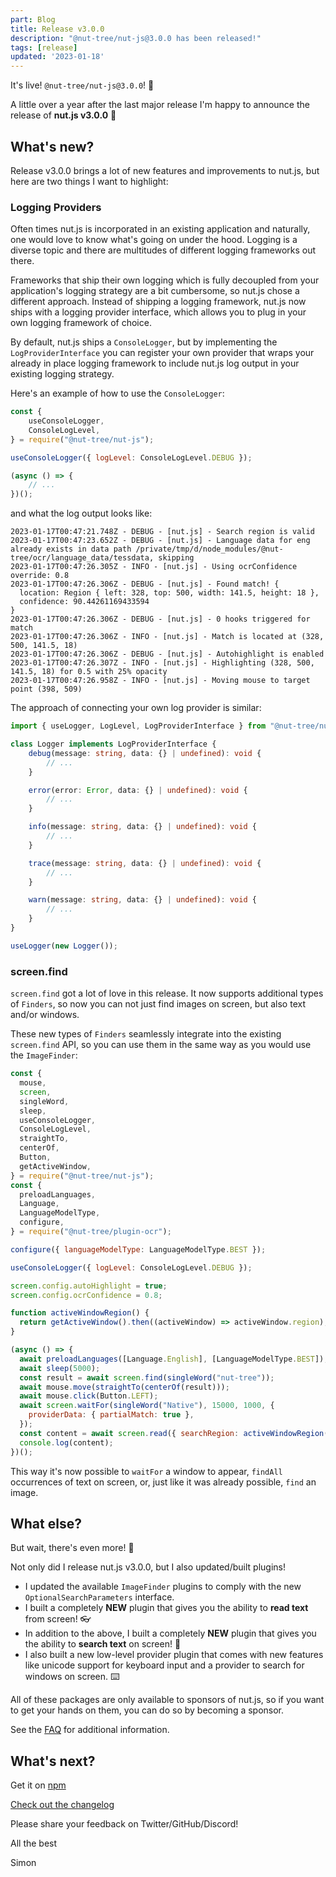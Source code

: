 ```yaml
---
part: Blog
title: Release v3.0.0
description: "@nut-tree/nut-js@3.0.0 has been released!"
tags: [release]
updated: '2023-01-18'
---
```


It's live! `@nut-tree/nut-js@3.0.0`! 🚀 

A little over a year after the last major release I'm happy to announce the release of **nut.js v3.0.0** 🎉

## What's new?

Release v3.0.0 brings a lot of new features and improvements to nut.js, but here are two things I want to highlight:

### Logging Providers

Often times nut.js is incorporated in an existing application and naturally, one would love to know what's going on under the hood.
Logging is a diverse topic and there are multitudes of different logging frameworks out there.

Frameworks that ship their own logging which is fully decoupled from your application's logging strategy are a bit cumbersome, so nut.js chose a different approach.
Instead of shipping a logging framework, nut.js now ships with a logging provider interface, which allows you to plug in your own logging framework of choice.

By default, nut.js ships a `ConsoleLogger`, but by implementing the `LogProviderInterface` you can register your own provider that wraps your already in place logging framework to include nut.js log output in your existing logging strategy.

Here's an example of how to use the `ConsoleLogger`:

```js
const {
    useConsoleLogger,
    ConsoleLogLevel,
} = require("@nut-tree/nut-js");

useConsoleLogger({ logLevel: ConsoleLogLevel.DEBUG });

(async () => {
    // ...
})();
```

and what the log output looks like:

```
2023-01-17T00:47:21.748Z - DEBUG - [nut.js] - Search region is valid
2023-01-17T00:47:23.652Z - DEBUG - [nut.js] - Language data for eng already exists in data path /private/tmp/d/node_modules/@nut-tree/ocr/language_data/tessdata, skipping
2023-01-17T00:47:26.305Z - INFO - [nut.js] - Using ocrConfidence override: 0.8
2023-01-17T00:47:26.306Z - DEBUG - [nut.js] - Found match! {
  location: Region { left: 328, top: 500, width: 141.5, height: 18 },
  confidence: 90.44261169433594
}
2023-01-17T00:47:26.306Z - DEBUG - [nut.js] - 0 hooks triggered for match
2023-01-17T00:47:26.306Z - INFO - [nut.js] - Match is located at (328, 500, 141.5, 18)
2023-01-17T00:47:26.306Z - DEBUG - [nut.js] - Autohighlight is enabled
2023-01-17T00:47:26.307Z - INFO - [nut.js] - Highlighting (328, 500, 141.5, 18) for 0.5 with 25% opacity
2023-01-17T00:47:26.958Z - INFO - [nut.js] - Moving mouse to target point (398, 509)
```

The approach of connecting your own log provider is similar:

```ts
import { useLogger, LogLevel, LogProviderInterface } from "@nut-tree/nut-js";

class Logger implements LogProviderInterface {
    debug(message: string, data: {} | undefined): void {
        // ...
    }

    error(error: Error, data: {} | undefined): void {
        // ...
    }

    info(message: string, data: {} | undefined): void {
        // ...
    }

    trace(message: string, data: {} | undefined): void {
        // ...
    }

    warn(message: string, data: {} | undefined): void {
        // ...
    }
}

useLogger(new Logger());
```

### screen.find

`screen.find` got a lot of love in this release.
It now supports additional types of `Finders`, so now you can not just find images on screen, but also text and/or windows.

These new types of `Finders` seamlessly integrate into the existing `screen.find` API, so you can use them in the same way as you would use the `ImageFinder`:

```js
const {
  mouse,
  screen,
  singleWord,
  sleep,
  useConsoleLogger,
  ConsoleLogLevel,
  straightTo,
  centerOf,
  Button,
  getActiveWindow,
} = require("@nut-tree/nut-js");
const {
  preloadLanguages,
  Language,
  LanguageModelType,
  configure,
} = require("@nut-tree/plugin-ocr");

configure({ languageModelType: LanguageModelType.BEST });

useConsoleLogger({ logLevel: ConsoleLogLevel.DEBUG });

screen.config.autoHighlight = true;
screen.config.ocrConfidence = 0.8;

function activeWindowRegion() {
  return getActiveWindow().then((activeWindow) => activeWindow.region);
}

(async () => {
  await preloadLanguages([Language.English], [LanguageModelType.BEST]);
  await sleep(5000);
  const result = await screen.find(singleWord("nut-tree"));
  await mouse.move(straightTo(centerOf(result)));
  await mouse.click(Button.LEFT);
  await screen.waitFor(singleWord("Native"), 15000, 1000, {
    providerData: { partialMatch: true },
  });
  const content = await screen.read({ searchRegion: activeWindowRegion() });
  console.log(content);
})();
```

This way it's now possible to `waitFor` a window to appear, `findAll` occurrences of text on screen, or, just like it was already possible, `find` an image.

## What else?

But wait, there's even more! 🤯

Not only did I release nut.js v3.0.0, but I also updated/built plugins!

- I updated the available `ImageFinder` plugins to comply with the new `OptionalSearchParameters` interface.
- I built a completely **NEW** plugin that gives you the ability to **read text** from screen! 👓
- In addition to the above, I built a completely **NEW** plugin that gives you the ability to **search text** on screen! 🔎
- I also built a new low-level provider plugin that comes with new features like unicode support for keyboard input and a provider to search for windows on screen. ⌨️

All of these packages are only available to sponsors of nut.js, so if you want to get your hands on them, you can do so by becoming a sponsor.

See the [FAQ](https://nutjs.dev/#faq-sponsor-benefits) for additional information.

## What's next?

Get it on [npm](https://www.npmjs.com/package/@nut-tree/nut-js)

[Check out the changelog](https://github.com/nut-tree/nut.js/releases/tag/v3.0.0)

Please share your feedback on Twitter/GitHub/Discord!

All the best

Simon
